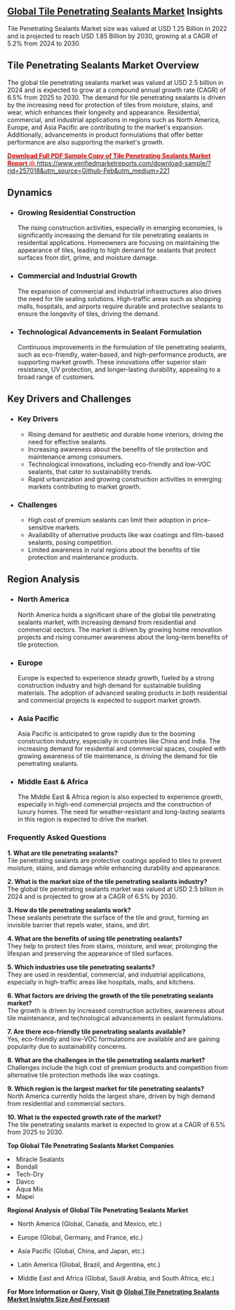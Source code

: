 <h2><a href="https://www.verifiedmarketreports.com/download-sample/?rid=257018&amp;utm_source=Github&amp;utm_medium=221" target="_blank">Global Tile Penetrating Sealants Market</a> Insights</h2><p>Tile Penetrating Sealants Market size was valued at USD 1.25 Billion in 2022 and is projected to reach USD 1.85 Billion by 2030, growing at a CAGR of 5.2% from 2024 to 2030.</p><p> <h2>Tile Penetrating Sealants Market Overview</h2> <p>The global tile penetrating sealants market was valued at USD 2.5 billion in 2024 and is expected to grow at a compound annual growth rate (CAGR) of 6.5% from 2025 to 2030. The demand for tile penetrating sealants is driven by the increasing need for protection of tiles from moisture, stains, and wear, which enhances their longevity and appearance. Residential, commercial, and industrial applications in regions such as North America, Europe, and Asia Pacific are contributing to the market's expansion. Additionally, advancements in product formulations that offer better performance are also supporting the market's growth.</p> <p><a href="#"><p><span class=""><span style="color: #ff0000;"><strong>Download Full PDF Sample Copy of Tile Penetrating Sealants Market Report</strong> @ </span><a href="https://www.verifiedmarketreports.com/download-sample/?rid=257018&amp;utm_source=Github-Feb&amp;utm_medium=221" target="_blank">https://www.verifiedmarketreports.com/download-sample/?rid=257018&amp;utm_source=Github-Feb&amp;utm_medium=221</a></span></p></a></p> <h2>Dynamics</h2> <ul> <li><h3>Growing Residential Construction</h3> The rising construction activities, especially in emerging economies, is significantly increasing the demand for tile penetrating sealants in residential applications. Homeowners are focusing on maintaining the appearance of tiles, leading to high demand for sealants that protect surfaces from dirt, grime, and moisture damage. </li> <li><h3>Commercial and Industrial Growth</h3> The expansion of commercial and industrial infrastructures also drives the need for tile sealing solutions. High-traffic areas such as shopping malls, hospitals, and airports require durable and protective sealants to ensure the longevity of tiles, driving the demand. </li> <li><h3>Technological Advancements in Sealant Formulation</h3> Continuous improvements in the formulation of tile penetrating sealants, such as eco-friendly, water-based, and high-performance products, are supporting market growth. These innovations offer superior stain resistance, UV protection, and longer-lasting durability, appealing to a broad range of customers. </li> </ul> <h2>Key Drivers and Challenges</h2> <ul> <li><h3>Key Drivers</h3> <ul> <li>Rising demand for aesthetic and durable home interiors, driving the need for effective sealants.</li> <li>Increasing awareness about the benefits of tile protection and maintenance among consumers.</li> <li>Technological innovations, including eco-friendly and low-VOC sealants, that cater to sustainability trends.</li> <li>Rapid urbanization and growing construction activities in emerging markets contributing to market growth.</li> </ul> </li> <li><h3>Challenges</h3> <ul> <li>High cost of premium sealants can limit their adoption in price-sensitive markets.</li> <li>Availability of alternative products like wax coatings and film-based sealants, posing competition.</li> <li>Limited awareness in rural regions about the benefits of tile protection and maintenance products.</li> </ul> </li> </ul> <h2>Region Analysis</h2> <ul> <li><h3>North America</h3> North America holds a significant share of the global tile penetrating sealants market, with increasing demand from residential and commercial sectors. The market is driven by growing home renovation projects and rising consumer awareness about the long-term benefits of tile protection. </li> <li><h3>Europe</h3> Europe is expected to experience steady growth, fueled by a strong construction industry and high demand for sustainable building materials. The adoption of advanced sealing products in both residential and commercial projects is expected to support market growth. </li> <li><h3>Asia Pacific</h3> Asia Pacific is anticipated to grow rapidly due to the booming construction industry, especially in countries like China and India. The increasing demand for residential and commercial spaces, coupled with growing awareness of tile maintenance, is driving the demand for tile penetrating sealants. </li> <li><h3>Middle East & Africa</h3> The Middle East & Africa region is also expected to experience growth, especially in high-end commercial projects and the construction of luxury homes. The need for weather-resistant and long-lasting sealants in this region is expected to drive the market. </li> </ul> <h3>Frequently Asked Questions</h3> <p><strong>1. What are tile penetrating sealants?</strong><br>Tile penetrating sealants are protective coatings applied to tiles to prevent moisture, stains, and damage while enhancing durability and appearance.</p> <p><strong>2. What is the market size of the tile penetrating sealants industry?</strong><br>The global tile penetrating sealants market was valued at USD 2.5 billion in 2024 and is projected to grow at a CAGR of 6.5% by 2030.</p> <p><strong>3. How do tile penetrating sealants work?</strong><br>These sealants penetrate the surface of the tile and grout, forming an invisible barrier that repels water, stains, and dirt.</p> <p><strong>4. What are the benefits of using tile penetrating sealants?</strong><br>They help to protect tiles from stains, moisture, and wear, prolonging the lifespan and preserving the appearance of tiled surfaces.</p> <p><strong>5. Which industries use tile penetrating sealants?</strong><br>They are used in residential, commercial, and industrial applications, especially in high-traffic areas like hospitals, malls, and kitchens.</p> <p><strong>6. What factors are driving the growth of the tile penetrating sealants market?</strong><br>The growth is driven by increased construction activities, awareness about tile maintenance, and technological advancements in sealant formulations.</p> <p><strong>7. Are there eco-friendly tile penetrating sealants available?</strong><br>Yes, eco-friendly and low-VOC formulations are available and are gaining popularity due to sustainability concerns.</p> <p><strong>8. What are the challenges in the tile penetrating sealants market?</strong><br>Challenges include the high cost of premium products and competition from alternative tile protection methods like wax coatings.</p> <p><strong>9. Which region is the largest market for tile penetrating sealants?</strong><br>North America currently holds the largest share, driven by high demand from residential and commercial sectors.</p> <p><strong>10. What is the expected growth rate of the market?</strong><br>The tile penetrating sealants market is expected to grow at a CAGR of 6.5% from 2025 to 2030.</p> </p><p><strong>Top Global Tile Penetrating Sealants Market Companies</strong></p><div data-test-id=""><p><li>Miracle Sealants</li><li> Bondall</li><li> Tech-Dry</li><li> Davco</li><li> Aqua Mix</li><li> Mapei</li></p><div><strong>Regional Analysis of&nbsp;Global Tile Penetrating Sealants Market</strong></div><ul><li dir="ltr"><p dir="ltr">North America&nbsp;(Global, Canada, and Mexico, etc.)</p></li><li dir="ltr"><p dir="ltr">Europe (Global, Germany, and France, etc.)</p></li><li dir="ltr"><p dir="ltr">Asia Pacific&nbsp;(Global, China, and Japan, etc.)</p></li><li dir="ltr"><p dir="ltr">Latin America&nbsp;(Global, Brazil, and Argentina, etc.)</p></li><li dir="ltr">Middle East and Africa&nbsp;(Global, Saudi Arabia, and South Africa, etc.)</li></ul><p><strong>For More Information or Query, Visit @&nbsp;</strong><strong><a href="https://www.verifiedmarketreports.com/product/tile-penetrating-sealants-market/?utm_source=Github&amp;utm_medium=221" target="_blank">Global Tile Penetrating Sealants Market Insights Size And Forecast</a></strong></p></div>
